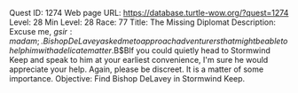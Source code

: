 Quest ID: 1274
Web page URL: https://database.turtle-wow.org/?quest=1274
Level: 28
Min Level: 28
Race: 77
Title: The Missing Diplomat
Description: Excuse me, $g sir : madam;. Bishop DeLavey asked me to approach adventurers that might be able to help him with a delicate matter.$B$BIf you could quietly head to Stormwind Keep and speak to him at your earliest convenience, I'm sure he would appreciate your help. Again, please be discreet. It is a matter of some importance.
Objective: Find Bishop DeLavey in Stormwind Keep.
